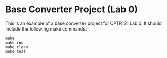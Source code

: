 # Base Converter Project (Lab 0)
This is an example of a base converter project for CPTR131 Lab 0. It should include the following make commands:

```
make
make run
make clean
make test
```
